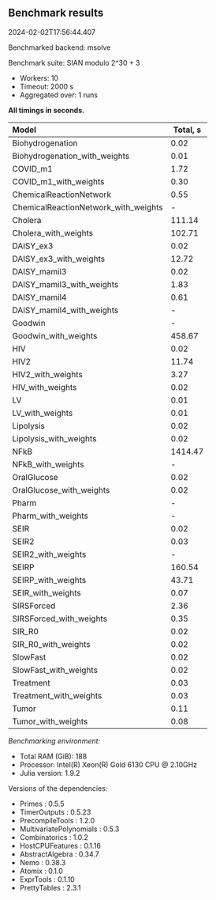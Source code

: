 ## Benchmark results

2024-02-02T17:56:44.407

Benchmarked backend: msolve

Benchmark suite: SIAN modulo 2^30 + 3

- Workers: 10
- Timeout: 2000 s
- Aggregated over: 1 runs

**All timings in seconds.**

|Model|Total, s|
|:----|---|
|Biohydrogenation|0.02|
|Biohydrogenation_with_weights|0.01|
|COVID_m1|1.72|
|COVID_m1_with_weights|0.30|
|ChemicalReactionNetwork|0.55|
|ChemicalReactionNetwork_with_weights| - |
|Cholera|111.14|
|Cholera_with_weights|102.71|
|DAISY_ex3|0.02|
|DAISY_ex3_with_weights|12.72|
|DAISY_mamil3|0.02|
|DAISY_mamil3_with_weights|1.83|
|DAISY_mamil4|0.61|
|DAISY_mamil4_with_weights| - |
|Goodwin| - |
|Goodwin_with_weights|458.67|
|HIV|0.02|
|HIV2|11.74|
|HIV2_with_weights|3.27|
|HIV_with_weights|0.02|
|LV|0.01|
|LV_with_weights|0.01|
|Lipolysis|0.02|
|Lipolysis_with_weights|0.02|
|NFkB|1414.47|
|NFkB_with_weights| - |
|OralGlucose|0.02|
|OralGlucose_with_weights|0.02|
|Pharm| - |
|Pharm_with_weights| - |
|SEIR|0.02|
|SEIR2|0.03|
|SEIR2_with_weights| - |
|SEIRP|160.54|
|SEIRP_with_weights|43.71|
|SEIR_with_weights|0.07|
|SIRSForced|2.36|
|SIRSForced_with_weights|0.35|
|SIR_R0|0.02|
|SIR_R0_with_weights|0.02|
|SlowFast|0.02|
|SlowFast_with_weights|0.02|
|Treatment|0.03|
|Treatment_with_weights|0.03|
|Tumor|0.11|
|Tumor_with_weights|0.08|

*Benchmarking environment:*

* Total RAM (GiB): 188
* Processor: Intel(R) Xeon(R) Gold 6130 CPU @ 2.10GHz
* Julia version: 1.9.2

Versions of the dependencies:

* Primes : 0.5.5
* TimerOutputs : 0.5.23
* PrecompileTools : 1.2.0
* MultivariatePolynomials : 0.5.3
* Combinatorics : 1.0.2
* HostCPUFeatures : 0.1.16
* AbstractAlgebra : 0.34.7
* Nemo : 0.38.3
* Atomix : 0.1.0
* ExprTools : 0.1.10
* PrettyTables : 2.3.1
